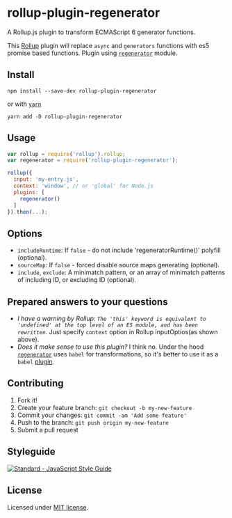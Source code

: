 # rollup-plugin-regenerator
A Rollup.js plugin to transform ECMAScript 6 generator functions.

This [Rollup](http://rollupjs.org/) plugin will replace `async` and `generators` functions with es5 promise based functions.
Plugin using [`regenerator`](https://github.com/facebook/regenerator/) module.

## Install
```
npm install --save-dev rollup-plugin-regenerator
```
or with [`yarn`](https://yarnpkg.com/)
```
yarn add -D rollup-plugin-regenerator
```

## Usage
```js
var rollup = require('rollup').rollup;
var regenerator = require('rollup-plugin-regenerator');

rollup({
  input: 'my-entry.js',
  context: 'window', // or 'global' for Node.js
  plugins: [
    regenerator()
  ]
}).then(...);
```

## Options
* `includeRuntime`: If `false` - do not include 'regeneratorRuntime()' polyfill (optional).
* `sourceMap`: If `false` - forced disable source maps generating (optional).
* `include`, `exclude`: A minimatch pattern, or an array of minimatch patterns of including ID, or excluding ID (optional).

## Prepared answers to your questions
- *I have a warning by Rollup: `The 'this' keyword is equivalent to 'undefined' at the top level of an ES module, and has been rewritten`.* Just specify `context` option in Rollup inputOptios(as shown above).
- *Does it make sense to use this plugin?* I think no. Under the hood [`regenerator`](https://github.com/facebook/regenerator) uses `babel` for transformations, so it's better to use it as a `babel` [plugin](https://github.com/babel/babel/tree/master/packages/babel-plugin-transform-regenerator).

## Contributing
1. Fork it!
2. Create your feature branch: `git checkout -b my-new-feature`
3. Commit your changes: `git commit -am 'Add some feature'`
4. Push to the branch: `git push origin my-new-feature`
5. Submit a pull request

## Styleguide
[![Standard - JavaScript Style Guide](https://cdn.rawgit.com/feross/standard/master/badge.svg)](https://github.com/feross/standard)

## License
Licensed under [MIT license](LICENSE).
